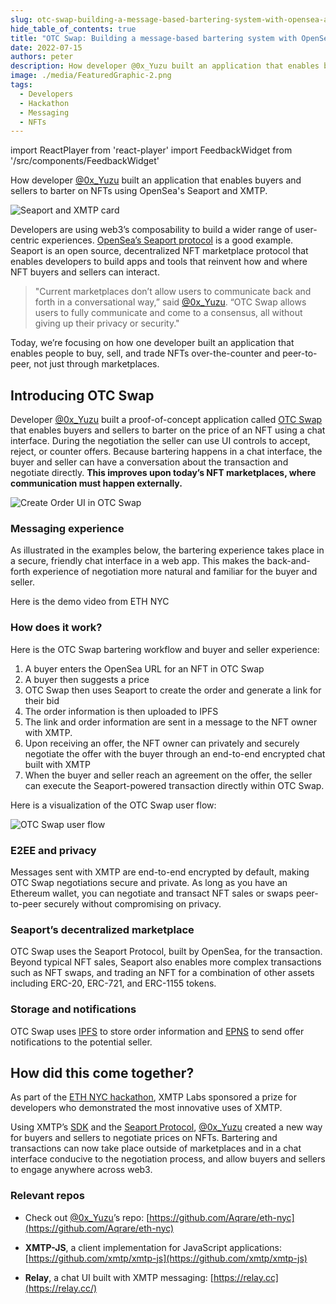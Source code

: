 ```yaml
---
slug: otc-swap-building-a-message-based-bartering-system-with-opensea-and-xmtp
hide_table_of_contents: true
title: "OTC Swap: Building a message-based bartering system with OpenSea's Seaport and XMTP"
date: 2022-07-15
authors: peter
description: How developer @0x_Yuzu built an application that enables buyers and sellers to barter on NFTs using OpenSea's Seaport and XMTP.
image: ./media/FeaturedGraphic-2.png
tags:
  - Developers
  - Hackathon
  - Messaging
  - NFTs
---
```


import ReactPlayer from 'react-player'
import FeedbackWidget from '/src/components/FeedbackWidget'

How developer [@0x_Yuzu](https://x.com/0x_Yuzu) built an application that enables buyers and sellers to barter on NFTs using OpenSea's Seaport and XMTP.

![Seaport and XMTP card](./media/FeaturedGraphic-2.png)

<!--truncate-->

Developers are using web3’s composability to build a wider range of user-centric experiences. [OpenSea’s Seaport protocol](https://docs.opensea.io/docs/seaport) is a good example. Seaport is an open source, decentralized NFT marketplace protocol that enables developers to build apps and tools that reinvent how and where NFT buyers and sellers can interact.

> "Current marketplaces don’t allow users to communicate back and forth in a conversational way,” said [@0x_Yuzu](https://x.com/0x_Yuzu). “OTC Swap allows users to fully communicate and come to a consensus, all without giving up their privacy or security."

Today, we’re focusing on how one developer built an application that enables people to buy, sell, and trade NFTs over-the-counter and peer-to-peer, not just through marketplaces.

## Introducing OTC Swap

Developer [@0x_Yuzu](https://x.com/0x_Yuzu) built a proof-of-concept application called [OTC Swap](https://vimeo.com/729445381) that enables buyers and sellers to barter on the price of an NFT using a chat interface. During the negotiation the seller can use UI controls to accept, reject, or counter offers. Because bartering happens in a chat interface, the buyer and seller can have a conversation about the transaction and negotiate directly. **This improves upon today’s NFT marketplaces, where communication must happen externally.**

![Create Order UI in OTC Swap](media/Slide-16_9---1-3.png)

### Messaging experience

As illustrated in the examples below, the bartering experience takes place in a secure, friendly chat interface in a web app. This makes the back-and-forth experience of negotiation more natural and familiar for the buyer and seller.

<div className='wrapper'>
  <ReactPlayer
    className='player'    
     width='100%'
    height='100%'  
    controls 
    muted  
    playing="true" url='https://vimeo.com/729445381?embedded=true&source=vimeo_logo&owner=180343266'
  />
</div>

Here is the demo video from ETH NYC

### How does it work?

Here is the OTC Swap bartering workflow and buyer and seller experience:

1. A buyer enters the OpenSea URL for an NFT in OTC Swap
2. A buyer then suggests a price
3. OTC Swap then uses Seaport to create the order and generate a link for their bid
4. The order information is then uploaded to IPFS
5. The link and order information are sent in a message to the NFT owner with XMTP.
6. Upon receiving an offer, the NFT owner can privately and securely negotiate the offer with the buyer through an end-to-end encrypted chat built with XMTP
7. When the buyer and seller reach an agreement on the offer, the seller can execute the Seaport-powered transaction directly within OTC Swap.

Here is a visualization of the OTC Swap user flow:

![OTC Swap user flow](media/image-14-2.jpeg)

### E2EE and privacy

Messages sent with XMTP are end-to-end encrypted by default, making OTC Swap negotiations secure and private. As long as you have an Ethereum wallet, you can negotiate and transact NFT sales or swaps peer-to-peer securely without compromising on privacy.

### Seaport’s decentralized marketplace

OTC Swap uses the Seaport Protocol, built by OpenSea, for the transaction. Beyond typical NFT sales, Seaport also enables more complex transactions such as NFT swaps, and trading an NFT for a combination of other assets including ERC-20, ERC-721, and ERC-1155 tokens.

### Storage and notifications

OTC Swap uses [IPFS](https://ipfs.io/) to store order information and [EPNS](https://epns.io/) to send offer notifications to the potential seller.

## How did this come together?

As part of the [ETH NYC hackathon](https://ethglobal.com/), XMTP Labs sponsored a prize for developers who demonstrated the most innovative uses of XMTP.

Using XMTP’s [SDK](https://github.com/xmtp) and the [Seaport Protocol](https://opensea.io/blog/announcements/introducing-seaport-protocol/), [@0x_Yuzu](https://x.com/0x_Yuzu) created a new way for buyers and sellers to negotiate prices on NFTs. Bartering and transactions can now take place outside of marketplaces and in a chat interface conducive to the negotiation process, and allow buyers and sellers to engage anywhere across web3.

### Relevant repos

- Check out [@0x_Yuzu](https://x.com/0x_Yuzu)’s repo: [https://github.com/Aqrare/eth-nyc](https://github.com/Aqrare/eth-nyc)

- **XMTP-JS**, a client implementation for JavaScript applications: [https://github.com/xmtp/xmtp-js](https://github.com/xmtp/xmtp-js)

- **Relay**, a chat UI built with XMTP messaging: [https://relay.cc](https://relay.cc/)

<br/>
<FeedbackWidget />
